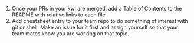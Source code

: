 1. Once your PRs in your kwl are merged, add a Table of Contents to the README with relative links to each file
1. Add cheatsheet entry to your team repo to do something of interest with git or shell. Make an issue for it first and assign yourself so that your team mates know you are working on that topic. 
